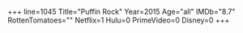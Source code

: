 +++
line=1045
Title="Puffin Rock"
Year=2015
Age="all"
IMDb="8.7"
RottenTomatoes=""
Netflix=1
Hulu=0
PrimeVideo=0
Disney=0
+++

